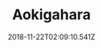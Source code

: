 ---
title: Aokigahara
artist: Harariki For The Sky
date: 2018-11-22T02:09:10.541Z
cover: aokigahara-500.jpg
styles:
  - Black Metal
  - Post-Hardcore
links:
  spotify: https://play.spotify.com/album/63QDHFL9Vt158vy6gN4Old
  youtube: https://youtu.be/dZa6AzFg084
  applemusic: https://itunes.apple.com/us/album/aokigahara/1032661166?uo=4
  soundcloud: ""
  bandcamp: ""
  googleplay: https://play.google.com/music/m/Bnqdhtet6wepzq4p5hhfurxq5b4?signup_if_needed=1
  deezer: ""
---
